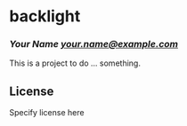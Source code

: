 # backlight
### _Your Name <your.name@example.com>_

This is a project to do ... something.

## License

Specify license here

